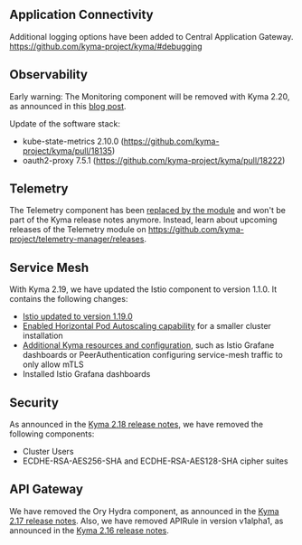 
## Application Connectivity

Additional logging options have been added to Central Application Gateway.
https://github.com/kyma-project/kyma/#debugging

## Observability

Early warning: The Monitoring component will be removed with Kyma 2.20, as announced in this [blog post](https://blogs.sap.com/2023/09/07/removal-of-prometheus-grafana-based-monitoring-in-sap-btp-kyma-runtime/).

Update of the software stack:
 - kube-state-metrics 2.10.0 (https://github.com/kyma-project/kyma/pull/18135)
 - oauth2-proxy 7.5.1 (https://github.com/kyma-project/kyma/pull/18222)

## Telemetry

The Telemetry component has been [replaced by the module](https://github.com/kyma-project/kyma/issues/16301) and won't be part of the Kyma release notes anymore. Instead, learn about upcoming releases of the Telemetry module on https://github.com/kyma-project/telemetry-manager/releases.
	
## Service Mesh

With Kyma 2.19, we have updated the Istio component to version 1.1.0. It contains the following changes:
 - [Istio updated to version 1.19.0](https://github.com/kyma-project/istio/pull/373)
 - [Enabled Horizontal Pod Autoscaling capability](https://github.com/kyma-project/istio/pull/371) for a smaller cluster installation
 - [Additional Kyma resources and configuration](https://github.com/kyma-project/istio/issues/334), such as Istio Grafane dashboards or PeerAuthentication configuring service-mesh traffic to only allow mTLS
 - Installed Istio Grafana dashboards

## Security

As announced in the [Kyma 2.18 release notes](https://github.com/kyma-project/kyma/releases/tag/2.18.0), we have removed the following components:
 - Cluster Users
 - ECDHE-RSA-AES256-SHA and ECDHE-RSA-AES128-SHA cipher suites

## API Gateway

We have removed the Ory Hydra component, as announced in the [Kyma 2.17 release notes](https://github.com/kyma-project/kyma/releases/tag/2.17.0).
Also, we have removed APIRule in version v1alpha1, as announced in the [Kyma 2.16 release notes](https://github.com/kyma-project/kyma/releases/tag/2.16.0).  
